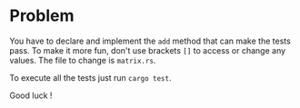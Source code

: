 # Problem

You have to declare and implement the `add` method that can make the tests pass. To make it more fun, don't use brackets `[]` to access or change any values. The file to change is `matrix.rs`.

To execute all the tests just run `cargo test`.

Good luck !